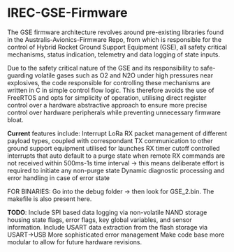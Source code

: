 # IREC-GSE-Firmware

The GSE firmware architecture revolves around pre-existing libraries found in the Australis-Avionics-Firmware Repo, from which is responsible for the control of Hybrid Rocket Ground Support Equipment (GSE), all safety critical mechanisms, status indication, telemetry and data logging of state inputs. 

Due to the safety critical nature of the GSE and its responsibility to safe-guarding volatile gases such as O2 and N2O under high pressures near explosives, the code responsible for controlling these mechanisms are written in C in simple control flow logic. This therefore avoids the use of FreeRTOS and opts for simplicity of operation, utilising direct register control over a hardware abstractive approach to ensure more precise control over hardware peripherals while preventing unnecessary firmware bloat. 

**Current** features include:
Interrupt LoRa RX packet management of different payload types, coupled with correspondant TX communication to other ground support equipment utilised for launches
RX timer cutoff controlled interrupts that auto default to a purge state when remote RX commands are not received within 500ms-1s time interval -> this means deliberate effort is required to initiate any non-purge state
Dynamic diagnostic processing and error handling in case of error state

FOR BINARIES: Go into the debug folder -> then look for GSE_2.bin. The makefile is also present here. 


**TODO**:
Include SPI based data logging via non-volatile NAND storage housing state flags, error flags, key global variables, and sensor information.
Include USART data extraction from the flash storage via USART->USB
More sophisticated error management 
Make code base more modular to allow for future hardware revisions.

